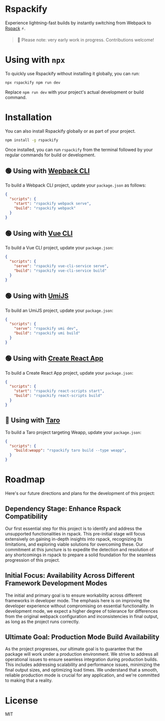 # Rspackify

Experience lightning-fast builds by instantly switching from Webpack to [Rspack](https://www.rspack.dev/) ⚡️.

> 🚨 Please note: very early work in progress. Contributions welcome!

# Using with `npx`

To quickly use Rspackify without installing it globally, you can run:

```bash
npx rspackify npm run dev
```

Replace `npm run dev` with your project's actual development or build command.

# Installation

You can also install Rspackify globally or as part of your project.

```bash
npm install -g rspackify
```

Once installed, you can run `rspackify` from the terminal followed by your regular commands for build or development.

## 🟢 Using with [Wepback CLI](https://webpack.js.org/api/cli/)

To build a Webpack CLI project, update your `package.json` as follows:

```json
{
  "scripts": {
    "start": "rspackify webpack serve",
    "build": "rspackify webpack"
  }
}
```

## 🟢 Using with [Vue CLI](https://cli.vuejs.org/)

To build a Vue CLI project, update your `package.json`:

```json
{
  "scripts": {
    "serve": "rspackify vue-cli-service serve",
    "build": "rspackify vue-cli-service build"
  }
}
```

## 🟢 Using with [UmiJS](https://cli.vuejs.org/)

To build an UmiJS project, update your `package.json`:

```json
{
  "scripts": {
    "serve": "rspackify umi dev",
    "build": "rspackify umi build"
  }
}
```

## 🟢 Using with [Create React App](https://github.com/facebook/create-react-app)

To build a Create React App project, update your `package.json`:

```json
{
  "scripts": {
    "start": "rspackify react-scripts start",
    "build": "rspackify react-scripts build"
  }
}
```

## 🚧 Using with [Taro](https://github.com/nervjs/taro)

To build a Taro project targeting Weapp, update your `package.json`:

```json
{
  "scripts": {
    "build:weapp": "rspackify taro build --type weapp",
  }
}
```

# Roadmap

Here's our future directions and plans for the development of this project:

## Dependency Stage: Enhance Rspack Compatibility

Our first essential step for this project is to identify and address the unsupported functionalities in rspack. This pre-initial stage will focus extensively on gaining in-depth insights into rspack, recognizing its limitations, and exploring viable solutions for overcoming these. Our commitment at this juncture is to expedite the detection and resolution of any shortcomings in rspack to prepare a solid foundation for the seamless progression of this project.

## Initial Focus: Availability Across Different Framework Development Modes

The initial and primary goal is to ensure workability across different frameworks in developer mode. The emphasis here is on improving the developer experience without compromising on essential functionality. In development mode, we expect a higher degree of tolerance for differences from the original webpack configuration and inconsistencies in final output, as long as the project runs correctly.

## Ultimate Goal: Production Mode Build Availability

As the project progresses, our ultimate goal is to guarantee that the package will work under a production environment. We strive to address all operational issues to ensure seamless integration during production builds. This includes addressing scalability and performance issues, minimizing the final output sizes, and optimizing load times. We understand that a smooth, reliable production mode is crucial for any application, and we're committed to making that a reality.

# License

MIT
